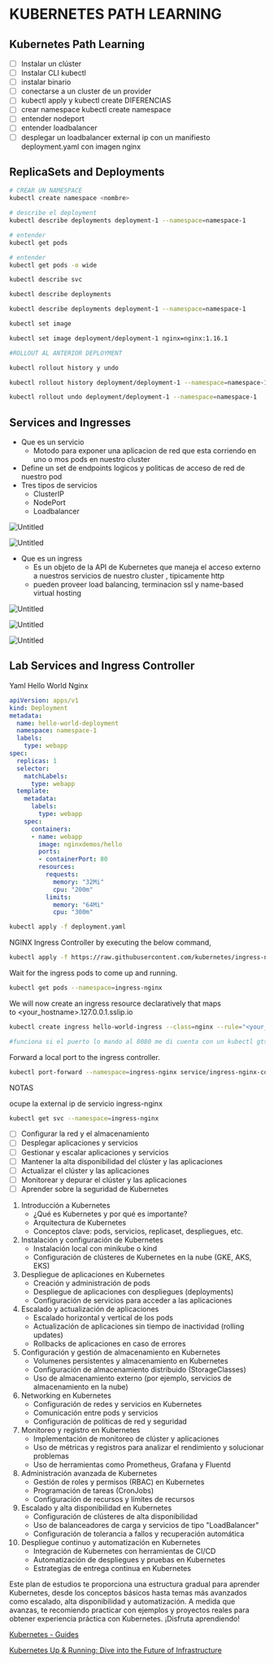 # KUBERNETES PATH LEARNING

## Kubernetes Path Learning

- [ ]  Instalar un clúster
- [ ]  Instalar CLI kubectl
- [ ]  instalar binario
- [ ]  conectarse a un cluster de un provider
- [ ]  kubectl apply y kubectl create DIFERENCIAS
- [ ]  crear namespace kubectl create namespace <nombre>
- [ ]  entender nodeport
- [ ]  entender loadbalancer
- [ ]  desplegar un loadbalancer external ip con un manifiesto deployment.yaml con imagen nginx

## ReplicaSets and Deployments

```bash
# CREAR UN NAMESPACE 
kubectl create namespace <nombre>
```

```bash
# describe el deployment
kubectl describe deployments deployment-1 --namespace=namespace-1
```

```bash
# entender
kubectl get pods
```

```bash
# entender
kubectl get pods -o wide
```

```bash
kubectl describe svc
```

```bash
kubectl describe deployments 
```

```bash
kubectl describe deployments deployment-1 --namespace=namespace-1
```

```bash
kubectl set image
```

```bash
kubectl set image deployment/deployment-1 nginx=nginx:1.16.1
```

```bash
#ROLLOUT AL ANTERIOR DEPLOYMENT

kubectl rollout history y undo
```

```bash
kubectl rollout history deployment/deployment-1 --namespace=namespace-1
```

```bash
kubectl rollout undo deployment/deployment-1 --namespace=namespace-1
```

## Services and Ingresses

- Que es un servicio
    - Motodo para exponer una aplicacion de red que esta corriendo en uno o mos pods en nuestro cluster
- Define un set de endpoints logicos y politicas de acceso de red de nuestro pod
- Tres tipos de servicios
    - ClusterIP
    - NodePort
    - Loadbalancer
    

![Untitled](KUBERNETES%20PATH%20LEARNING%20b9a636e8797c4212b589fe0d12c6f635/Untitled.png)

![Untitled](KUBERNETES%20PATH%20LEARNING%20b9a636e8797c4212b589fe0d12c6f635/Untitled%201.png)

- Que es un ingress
    - Es un objeto de la API de Kubernetes que maneja el acceso externo a nuestros servicios de nuestro cluster , tipicamente http
    - pueden proveer load balancing, terminacion ssl y name-based virtual hosting
    

![Untitled](KUBERNETES%20PATH%20LEARNING%20b9a636e8797c4212b589fe0d12c6f635/Untitled%202.png)

![Untitled](KUBERNETES%20PATH%20LEARNING%20b9a636e8797c4212b589fe0d12c6f635/Untitled%203.png)

![Untitled](KUBERNETES%20PATH%20LEARNING%20b9a636e8797c4212b589fe0d12c6f635/Untitled%204.png)

## Lab Services and Ingress Controller

Yaml Hello World Nginx

```yaml
apiVersion: apps/v1
kind: Deployment
metadata:
  name: hello-world-deployment
  namespace: namespace-1
  labels:
    type: webapp
spec:
  replicas: 1
  selector:
    matchLabels:
      type: webapp
  template:
    metadata:
      labels:
        type: webapp
    spec:
      containers:
      - name: webapp
        image: nginxdemos/hello
        ports:
        - containerPort: 80
        resources:
          requests:
            memory: "32Mi"
            cpu: "200m"
          limits:
            memory: "64Mi"
            cpu: "300m"
```

```bash
kubectl apply -f deployment.yaml
```

NGINX Ingress Controller by executing the below command,

```bash
kubectl apply -f https://raw.githubusercontent.com/kubernetes/ingress-nginx/controller-v1.1.2/deploy/static/provider/cloud/deploy.yaml
```

Wait for the ingress pods to come up and running.

```bash
kubectl get pods --namespace=ingress-nginx

```

We will now create an ingress resource declaratively that maps to <your_hostname>.127.0.0.1.sslip.io

```bash
kubectl create ingress hello-world-ingress --class=nginx --rule="<your_hostname>.127.0.0.1.sslip.io/*=hello-world-service:80" -n namespace-1

#funciona si el puerto lo mando al 8080 me di cuenta con un kubectl gtsvc --namespace=namespace1 vii que el servicio helloworld del la ip del cluster ip el puerto es 8080
```

Forward a local port to the ingress controller.

```bash
kubectl port-forward --namespace=ingress-nginx service/ingress-nginx-controller 8081:80
```

NOTAS

ocupe la external ip de servicio ingress-nginx

```bash
kubectl get svc --namespace=ingress-nginx
```

- [ ]  Configurar la red y el almacenamiento
- [ ]  Desplegar aplicaciones y servicios
- [ ]  Gestionar y escalar aplicaciones y servicios
- [ ]  Mantener la alta disponibilidad del clúster y las aplicaciones
- [ ]  Actualizar el clúster y las aplicaciones
- [ ]  Monitorear y depurar el clúster y las aplicaciones
- [ ]  Aprender sobre la seguridad de Kubernetes

1. Introducción a Kubernetes
    - ¿Qué es Kubernetes y por qué es importante?
    - Arquitectura de Kubernetes
    - Conceptos clave: pods, servicios, replicaset, despliegues, etc.
2. Instalación y configuración de Kubernetes
    - Instalación local con minikube o kind
    - Configuración de clústeres de Kubernetes en la nube (GKE, AKS, EKS)
3. Despliegue de aplicaciones en Kubernetes
    - Creación y administración de pods
    - Despliegue de aplicaciones con despliegues (deployments)
    - Configuración de servicios para acceder a las aplicaciones
4. Escalado y actualización de aplicaciones
    - Escalado horizontal y vertical de los pods
    - Actualización de aplicaciones sin tiempo de inactividad (rolling updates)
    - Rollbacks de aplicaciones en caso de errores
5. Configuración y gestión de almacenamiento en Kubernetes
    - Volumenes persistentes y almacenamiento en Kubernetes
    - Configuración de almacenamiento distribuido (StorageClasses)
    - Uso de almacenamiento externo (por ejemplo, servicios de almacenamiento en la nube)
6. Networking en Kubernetes
    - Configuración de redes y servicios en Kubernetes
    - Comunicación entre pods y servicios
    - Configuración de políticas de red y seguridad
7. Monitoreo y registro en Kubernetes
    - Implementación de monitoreo de clúster y aplicaciones
    - Uso de métricas y registros para analizar el rendimiento y solucionar problemas
    - Uso de herramientas como Prometheus, Grafana y Fluentd
8. Administración avanzada de Kubernetes
    - Gestión de roles y permisos (RBAC) en Kubernetes
    - Programación de tareas (CronJobs)
    - Configuración de recursos y límites de recursos
9. Escalado y alta disponibilidad en Kubernetes
    - Configuración de clústeres de alta disponibilidad
    - Uso de balanceadores de carga y servicios de tipo "LoadBalancer"
    - Configuración de tolerancia a fallos y recuperación automática
10. Despliegue continuo y automatización en Kubernetes
    - Integración de Kubernetes con herramientas de CI/CD
    - Automatización de despliegues y pruebas en Kubernetes
    - Estrategias de entrega continua en Kubernetes

Este plan de estudios te proporciona una estructura gradual para aprender Kubernetes, desde los conceptos básicos hasta temas más avanzados como escalado, alta disponibilidad y automatización. A medida que avanzas, te recomiendo practicar con ejemplos y proyectos reales para obtener experiencia práctica con Kubernetes. ¡Disfruta aprendiendo!

[Kubernetes - Guides](https://jamesdefabia.github.io/docs/)

[Kubernetes Up & Running: Dive into the Future of Infrastructure](https://tanzu.vmware.com/content/ebooks/kubernetes-up-running-dive-into-the-future-of-infrastructure)